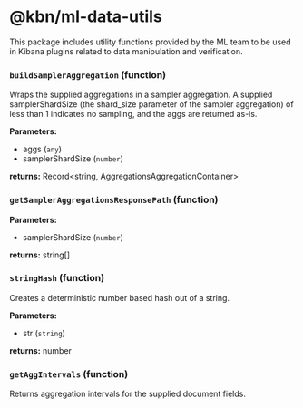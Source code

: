 # @kbn/ml-data-utils

This package includes utility functions provided by the ML team to be used in Kibana plugins related to data manipulation and verification.

<!-- INSERT GENERATED DOCS START -->

### `buildSamplerAggregation` (function)

Wraps the supplied aggregations in a sampler aggregation.
A supplied samplerShardSize (the shard_size parameter of the sampler aggregation)
of less than 1 indicates no sampling, and the aggs are returned as-is.

**Parameters:**

- aggs (`any`)
- samplerShardSize (`number`)

**returns:** Record<string, AggregationsAggregationContainer>

### `getSamplerAggregationsResponsePath` (function)

**Parameters:**

- samplerShardSize (`number`)

**returns:** string[]

### `stringHash` (function)

Creates a deterministic number based hash out of a string.

**Parameters:**

- str (`string`)

**returns:** number

### `getAggIntervals` (function)

Returns aggregation intervals for the supplied document fields.

<!-- INSERT GENERATED DOCS END -->
